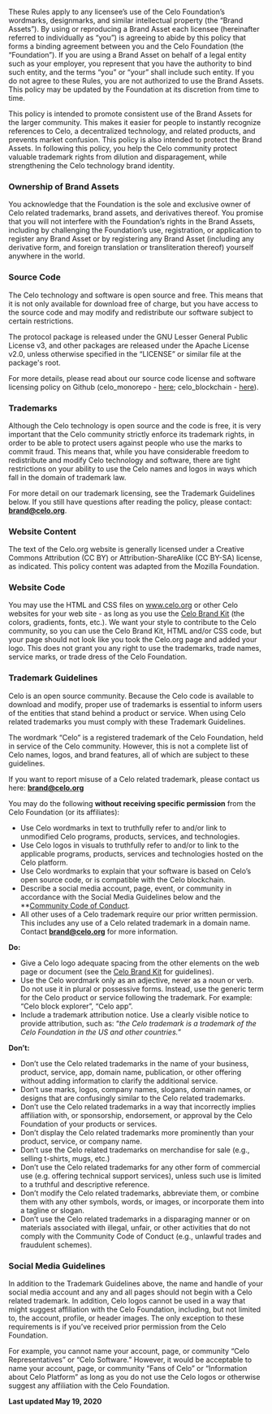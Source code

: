 These Rules apply to any licensee’s use of the Celo Foundation’s wordmarks, designmarks, and similar intellectual property (the “Brand Assets”). By using or reproducing a Brand Asset each licensee (hereinafter referred to individually as “you”) is agreeing to abide by this policy that forms a binding agreement between you and the Celo Foundation (the “Foundation”). If you are using a Brand Asset on behalf of a legal entity such as your employer, you represent that you have the authority to bind such entity, and the terms “you” or “your” shall include such entity. If you do not agree to these Rules, you are not authorized to use the Brand Assets. This policy may be updated by the Foundation at its discretion from time to time.

This policy is intended to promote consistent use of the Brand Assets for the larger community. This makes it easier for people to instantly recognize references to Celo, a decentralized technology, and related products, and prevents market confusion. This policy is also intended to protect the Brand Assets. In following this policy, you help the Celo community protect valuable trademark rights from dilution and disparagement, while strengthening the Celo technology brand identity.

### Ownership of Brand Assets

You acknowledge that the Foundation is the sole and exclusive owner of Celo related trademarks, brand assets, and derivatives thereof. You promise that you will not interfere with the Foundation’s rights in the Brand Assets, including by challenging the Foundation’s use, registration, or application to register any  Brand Asset or by registering any Brand Asset (including any derivative form, and foreign translation or transliteration thereof) yourself anywhere in the world.

### Source Code

The Celo technology and software is open source and free. This means that it is not only available for download free of charge, but you have access to the source code and may modify and redistribute our software subject to certain restrictions.

The protocol package is released under the GNU Lesser General Public License v3, and other packages are released under the Apache License v2.0, unless otherwise specified in the “LICENSE” or similar file at the package's root.

For more details, please read about our source code license and software licensing policy on Github (celo_monorepo - [here](https://github.com/celo-org/celo-monorepo/blob/master/LICENSE); celo_blockchain - [here](https://github.com/celo-org/celo-blockchain/blob/master/COPYING)).

### Trademarks

Although the Celo technology is open source and the code is free, it is very important that the Celo community strictly enforce its trademark rights, in order to be able to protect users against people who use the marks to commit fraud. This means that, while you have considerable freedom to redistribute and modify Celo technology and software, there are tight restrictions on your ability to use the Celo names and logos in ways which fall in the domain of trademark law.

For more detail on our trademark licensing, see the Trademark Guidelines below. If you still have questions after reading the policy, please contact: **[brand@celo.org](brand@celo.org)**.

### Website Content

The text of the Celo.org website is generally licensed under a Creative Commons Attribution (CC BY) or Attribution-ShareAlike (CC BY-SA) license, as indicated. This policy content was adapted from the Mozilla Foundation.

### Website Code

You may use the HTML and CSS files on www.celo.org or other Celo websites for your web site - as long as you use the [Celo Brand Kit](http://celo.org/brand) (the colors, gradients, fonts, etc.). We want your style to contribute to the Celo community, so you can use the Celo Brand Kit, HTML and/or CSS code, but your page should not look like you took the Celo.org page and added your logo. This does not grant you any right to use the trademarks, trade names, service marks, or trade dress of the Celo Foundation.

### Trademark Guidelines

Celo is an open source community. Because the Celo code is available to download and modify, proper use of trademarks is essential to inform users of the entities that stand behind a product or service. When using Celo related trademarks you must comply with these Trademark Guidelines.

The wordmark “Celo” is a registered trademark of the Celo Foundation, held in service of the Celo community. However, this is not a complete list of Celo names, logos, and brand features, all of which are subject to these guidelines.

If you want to report misuse of a Celo related trademark, please contact us here: **brand@celo.org**

You may do the following **without receiving specific permission** from the Celo Foundation (or its affiliates):

* Use Celo wordmarks in text to truthfully refer to and/or link to unmodified Celo programs, products, services, and technologies.
* Use Celo logos in visuals to truthfully refer to and/or to link to the applicable programs, products, services and technologies hosted on the Celo platform.
* Use Celo wordmarks to explain that your software is based on Celo’s open source code, or is compatible with the Celo blockchain.
* Describe a social media account, page, event, or community in accordance with the Social Media Guidelines below and the **[Community Code of Conduct](https://celo.org/code-of-conduct).
* All other uses of a Celo trademark require our prior written permission. This includes any use of a Celo related trademark in a domain name. Contact **brand@celo.org** for more information.

**Do:**

* Give a Celo logo adequate spacing from the other elements on the web page or document (see the [Celo Brand Kit](http://celo.org/brand) for guidelines).
* Use the Celo wordmark only as an adjective, never as a noun or verb. Do not use it in plural or possessive forms. Instead, use the generic term for the Celo product or service following the trademark. For example: “Celo block explorer”, “Celo app”.
* Include a trademark attribution notice. Use a clearly visible notice to provide attribution, such as: “*the Celo trademark is a trademark of the Celo Foundation in the US and other countries.*” 

**Don’t:**

* Don’t use the Celo related trademarks in the name of your business, product, service, app, domain name, publication, or other offering without adding information to clarify the additional service.
* Don’t use marks, logos, company names, slogans, domain names, or designs that are confusingly similar to the Celo related trademarks. 
* Don’t use the Celo related trademarks in a way that incorrectly implies affiliation with, or sponsorship, endorsement, or approval by the Celo Foundation of your products or services.
* Don’t display the Celo related trademarks more prominently than your product, service, or company name.
* Don’t use the Celo related trademarks on merchandise for sale (e.g., selling t-shirts, mugs, etc.)
* Don’t use the Celo related trademarks for any other form of commercial use (e.g. offering technical support services), unless such use is limited to a truthful and descriptive reference.
* Don’t modify the Celo related trademarks, abbreviate them, or combine them with any other symbols, words, or images, or incorporate them into a tagline or slogan.
* Don’t use the Celo related trademarks in a disparaging manner or on materials associated with illegal, unfair, or other activities that do not comply with the Community Code of Conduct (e.g., unlawful trades and fraudulent schemes).

### Social Media Guidelines

In addition to the Trademark Guidelines above, the name and handle of your social media account and any and all pages should not begin with a Celo related trademark. In addition, Celo logos cannot be used in a way that might suggest affiliation with the Celo Foundation, including, but not limited to, the account, profile, or header images. The only exception to these requirements is if you’ve received prior permission from the Celo Foundation.

For example, you cannot name your account, page, or community “Celo Representatives” or “Celo Software.” However, it would be acceptable to name your account, page, or community “Fans of Celo” or “Information about Celo Platform” as long as you do not use the Celo logos or otherwise suggest any affiliation with the Celo Foundation.

**Last updated May 19, 2020**
